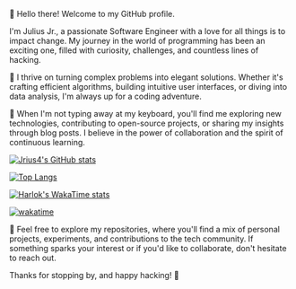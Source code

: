 👋 Hello there! Welcome to my GitHub profile.

I'm Julius Jr., a passionate Software Engineer with a love for all things is to impact change. My journey in the world of programming has been an exciting one, filled with curiosity, challenges, and countless lines of hacking.

🚀 I thrive on turning complex problems into elegant solutions. Whether it's crafting efficient algorithms, building intuitive user interfaces, or diving into data analysis, I'm always up for a coding adventure.


🌱 When I'm not typing away at my keyboard, you'll find me exploring new technologies, contributing to open-source projects, or sharing my insights through blog posts. I believe in the power of collaboration and the spirit of continuous learning.


[![Jrius4's GitHub stats](https://github-readme-stats.vercel.app/api?username=Jrius4)](https://github.com/Jrius4/github-readme-stats)

[![Top Langs](https://github-readme-stats.vercel.app/api/top-langs/?username=Jrius4)](https://github.com/Jrius4/github-readme-stats)
<!--
[![Top Langs](https://github-readme-stats.vercel.app/api/top-langs/?username=Jrius4&layout=donut)](https://github.com/Jrius4/github-readme-stats)
-->
[![Harlok's WakaTime stats](https://github-readme-stats.vercel.app/api/wakatime?username=Jrius4)](https://github.com/Jrius4/github-readme-stats)


[![wakatime](https://wakatime.com/badge/user/${{secrets.WAKA_KEY}}.svg)](https://wakatime.com/@Jrius4)



🔗 Feel free to explore my repositories, where you'll find a mix of personal projects, experiments, and contributions to the tech community. If something sparks your interest or if you'd like to collaborate, don't hesitate to reach out.

Thanks for stopping by, and happy hacking! 🌟


<!--
- 
- 👀 I’m interested in computer network automation.
- 🌱 I’m currently learning system analysis with python language ...
- 💞️ I’m looking to collaborate on life transforming solution ...
- 📫 How to reach me kazibwejuliusjunior@gmail.com ...
-->

<!---
Jrius4/Jrius4 is a ✨ special ✨ repository because its `README.md` (this file) appears on your GitHub profile.
You can click the Preview link to take a look at your changes.
--->
